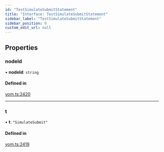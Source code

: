 ```yaml
---
id: "TestSimulateSubmitStatement"
title: "Interface: TestSimulateSubmitStatement"
sidebar_label: "TestSimulateSubmitStatement"
sidebar_position: 0
custom_edit_url: null
---
```


## Properties

### nodeId

• **nodeId**: `string`

#### Defined in

[yom.ts:2420](https://github.com/yolmio/boost/blob/964b449/src/yom.ts#L2420)

___

### t

• **t**: ``"SimulateSubmit"``

#### Defined in

[yom.ts:2419](https://github.com/yolmio/boost/blob/964b449/src/yom.ts#L2419)
